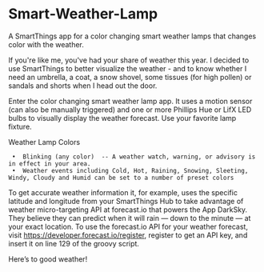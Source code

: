 # Smart-Weather-Lamp
A SmartThings app for a color changing smart weather lamps that changes color with the weather. 

If you're like me, you've had your share of weather this year.  I decided to use SmartThings to better visualize the weather - and to know whether I need an umbrella, a coat, a snow shovel, some tissues (for high pollen) or sandals and shorts when I head out the door. 

Enter the color changing smart weather lamp app.  It uses a motion sensor (can also be manually triggered) and one or more Phillips Hue or LifX LED bulbs to visually display the weather forecast. Use your favorite lamp fixture.

Weather Lamp Colors

     •	Blinking (any color)  -- A weather watch, warning, or advisory is in effect in your area.  
     •	Weather events including Cold, Hot, Raining, Snowing, Sleeting, Windy, Cloudy and Humid can be set to a number of preset colors
     
   
To get accurate weather information it, for example, uses the specific latitude and longitude from your SmartThings Hub to take advantage of weather micro-targeting API at forecast.io that powers the App DarkSky.  They believe they can predict when it will rain — down to the minute — at your exact location.  To use the forecast.io API for your weather forecast, visit https://developer.forecast.io/register, register to get an API key, and insert it on line 129 of the groovy script.


Here’s to good weather!

